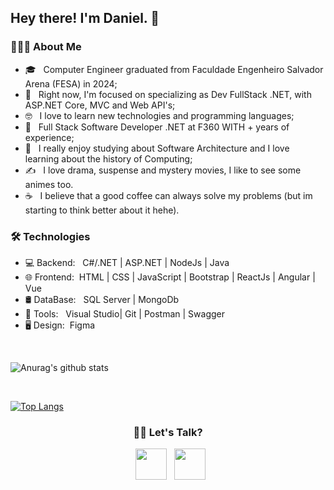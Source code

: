 <h2> Hey there! I'm Daniel. 👋</h2>

<h3> 👨🏻‍💻 About Me </h3>

- 🎓 &nbsp; Computer Engineer graduated from Faculdade Engenheiro Salvador Arena (FESA) in 2024;
- 🔭 &nbsp; Right now, I'm focused on specializing as Dev FullStack .NET, with ASP.NET Core, MVC and Web API's;
- 🤓 &nbsp; I love to learn new technologies and programming languages;
- 💼 &nbsp; Full Stack Software Developer .NET at F360 WITH + years of experience;
- 🌱 &nbsp; I really enjoy studying about Software Architecture and I love learning about the history of Computing;
- ✍️ &nbsp; I love drama, suspense and mystery movies, I like to see some animes too.
- ☕ &nbsp; I believe that a good coffee can always solve my problems (but im starting to think better about it hehe). 


<h3>🛠 Technologies</h3>

- 💻 Backend: &nbsp;  C#/.NET | ASP.NET | NodeJs | Java
- 🌐 Frontend:&nbsp; HTML | CSS | JavaScript | Bootstrap | ReactJs | Angular | Vue
- 🛢 DataBase: &nbsp; SQL Server | MongoDb
- 🔧 Tools: &nbsp;   Visual Studio| Git | Postman | Swagger
- 🖥 Design:&nbsp;     Figma 

<br>


![Anurag's github stats](https://github-readme-stats.vercel.app/api?username=DaniFTT&show_icons=true&theme=radical)

<br>

[![Top Langs](https://github-readme-stats.vercel.app/api/top-langs/?username=DaniFTT&layout=compact&text_color=daf7dc&bg_color=151515)](https://github.com/devSouvik/github-readme-stats)



<h3 align="center"> 🤝🏻 Let's Talk? </h3>

<p align="center">
&nbsp; <a href="https://www.linkedin.com/in/danielsantos-sousa/" target="blank" rel="noopener noreferrer"><img src="https://img.icons8.com/plasticine/100/000000/linkedin.png" width="50" /></a>
&nbsp; <a href="mailto:daniel.s.6140@gmail.com" target="blank" rel="noopener noreferrer"><img src="https://img.icons8.com/plasticine/100/000000/gmail.png"  width="50" /></a>
</p>

